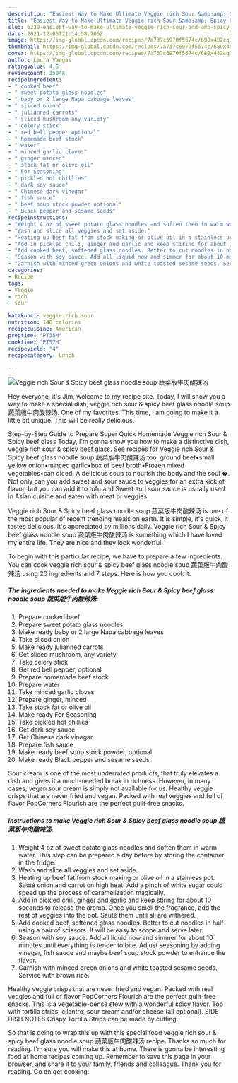 ```yaml
---
description: "Easiest Way to Make Ultimate Veggie rich Sour &amp;amp; Spicy beef glass noodle soup 蔬菜版牛肉酸辣汤"
title: "Easiest Way to Make Ultimate Veggie rich Sour &amp;amp; Spicy beef glass noodle soup 蔬菜版牛肉酸辣汤"
slug: 6220-easiest-way-to-make-ultimate-veggie-rich-sour-and-amp-spicy-beef-glass-noodle-soup
date: 2021-12-06T21:14:58.705Z
image: https://img-global.cpcdn.com/recipes/7a737c6970f5674c/680x482cq70/veggie-rich-sour-spicy-beef-glass-noodle-soup-蔬菜版牛肉酸辣汤-recipe-main-photo.jpg
thumbnail: https://img-global.cpcdn.com/recipes/7a737c6970f5674c/680x482cq70/veggie-rich-sour-spicy-beef-glass-noodle-soup-蔬菜版牛肉酸辣汤-recipe-main-photo.jpg
cover: https://img-global.cpcdn.com/recipes/7a737c6970f5674c/680x482cq70/veggie-rich-sour-spicy-beef-glass-noodle-soup-蔬菜版牛肉酸辣汤-recipe-main-photo.jpg
author: Laura Vargas
ratingvalue: 4.8
reviewcount: 35048
recipeingredient:
- " cooked beef"
- " sweet potato glass noodles"
- " baby or 2 large Napa cabbage leaves"
- " sliced onion"
- " julianned carrots"
- " sliced mushroom any variety"
- " celery stick"
- " red bell pepper optional"
- " homemade beef stock"
- " water"
- " minced garlic cloves"
- " ginger minced"
- " stock fat or olive oil"
- " For Seasoning"
- " pickled hot chillies"
- " dark soy sauce"
- " Chinese dark vinegar"
- " fish sauce"
- " beef soup stock powder optional"
- " Black pepper and sesame seeds"
recipeinstructions:
- "Weight 4 oz of sweet potato glass noodles and soften them in warm water. This step can be prepared a day before by storing the container in the fridge."
- "Wash and slice all veggies and set aside."
- "Heating up beef fat from stock making or olive oil in a stainless pot. Sauté onion and carrot on high heat. Add a pinch of white sugar could speed up the process of caramelization magically."
- "Add in pickled chili, ginger and garlic and keep stiring for about 10 seconds to release the aroma. Once you smell the fragrance, add the rest of veggies into the pot. Sauté them until all are withered."
- "Add cooked beef, softened glass noodles. Better to cut noodles in half using a pair of scissors. It will be easy to scope and serve later."
- "Season with soy sauce. Add all liquid now and simmer for about 10 minutes until everything is tender to bite. Adjust seasoning by adding vinegar, fish sauce and maybe beef soup stock powder to enhance the flavor."
- "Garnish with minced green onions and white toasted sesame seeds. Service with brown rice."
categories:
- Recipe
tags:
- veggie
- rich
- sour

katakunci: veggie rich sour 
nutrition: 140 calories
recipecuisine: American
preptime: "PT35M"
cooktime: "PT57M"
recipeyield: "4"
recipecategory: Lunch

---
```



![Veggie rich Sour &amp; Spicy beef glass noodle soup 蔬菜版牛肉酸辣汤](https://img-global.cpcdn.com/recipes/7a737c6970f5674c/680x482cq70/veggie-rich-sour-spicy-beef-glass-noodle-soup-蔬菜版牛肉酸辣汤-recipe-main-photo.jpg)

Hey everyone, it's Jim, welcome to my recipe site. Today, I will show you a way to make a special dish, veggie rich sour &amp; spicy beef glass noodle soup 蔬菜版牛肉酸辣汤. One of my favorites. This time, I am going to make it a little bit unique. This will be really delicious.

Step-by-Step Guide to Prepare Super Quick Homemade Veggie rich Sour &amp; Spicy beef glass Today, I&#39;m gonna show you how to make a distinctive dish, veggie rich sour &amp; spicy beef glass. See recipes for Veggie rich Sour &amp; Spicy beef glass noodle soup 蔬菜版牛肉酸辣汤 too. ground beef•small yellow onion•minced garlic•box of beef broth•Frozen mixed vegetables•can diced. A delicious soup to nourish the body and the soul �. Not only can you add sweet and sour sauce to veggies for an extra kick of flavor, but you can add it to tofu and Sweet and sour sauce is usually used in Asian cuisine and eaten with meat or veggies.

Veggie rich Sour &amp; Spicy beef glass noodle soup 蔬菜版牛肉酸辣汤 is one of the most popular of recent trending meals on earth. It is simple, it's quick, it tastes delicious. It's appreciated by millions daily. Veggie rich Sour &amp; Spicy beef glass noodle soup 蔬菜版牛肉酸辣汤 is something which I have loved my entire life. They are nice and they look wonderful.


To begin with this particular recipe, we have to prepare a few ingredients. You can cook veggie rich sour &amp; spicy beef glass noodle soup 蔬菜版牛肉酸辣汤 using 20 ingredients and 7 steps. Here is how you cook it.

<!--inarticleads1-->

##### The ingredients needed to make Veggie rich Sour &amp; Spicy beef glass noodle soup 蔬菜版牛肉酸辣汤:

1. Prepare  cooked beef
1. Prepare  sweet potato glass noodles
1. Make ready  baby or 2 large Napa cabbage leaves
1. Take  sliced onion
1. Make ready  julianned carrots
1. Get  sliced mushroom, any variety
1. Take  celery stick
1. Get  red bell pepper, optional
1. Prepare  homemade beef stock
1. Prepare  water
1. Take  minced garlic cloves
1. Prepare  ginger, minced
1. Take  stock fat or olive oil
1. Make ready  For Seasoning
1. Take  pickled hot chillies
1. Get  dark soy sauce
1. Get  Chinese dark vinegar
1. Prepare  fish sauce
1. Make ready  beef soup stock powder, optional
1. Make ready  Black pepper and sesame seeds


Sour cream is one of the most underrated products, that truly elevates a dish and gives it a much-needed break in richness. However, in many cases, vegan sour cream is simply not available for us. Healthy veggie crisps that are never fried and vegan. Packed with real veggies and full of flavor PopCorners Flourish are the perfect guilt-free snacks. 

<!--inarticleads2-->

##### Instructions to make Veggie rich Sour &amp; Spicy beef glass noodle soup 蔬菜版牛肉酸辣汤:

1. Weight 4 oz of sweet potato glass noodles and soften them in warm water. This step can be prepared a day before by storing the container in the fridge.
1. Wash and slice all veggies and set aside.
1. Heating up beef fat from stock making or olive oil in a stainless pot. Sauté onion and carrot on high heat. Add a pinch of white sugar could speed up the process of caramelization magically.
1. Add in pickled chili, ginger and garlic and keep stiring for about 10 seconds to release the aroma. Once you smell the fragrance, add the rest of veggies into the pot. Sauté them until all are withered.
1. Add cooked beef, softened glass noodles. Better to cut noodles in half using a pair of scissors. It will be easy to scope and serve later.
1. Season with soy sauce. Add all liquid now and simmer for about 10 minutes until everything is tender to bite. Adjust seasoning by adding vinegar, fish sauce and maybe beef soup stock powder to enhance the flavor.
1. Garnish with minced green onions and white toasted sesame seeds. Service with brown rice.


Healthy veggie crisps that are never fried and vegan. Packed with real veggies and full of flavor PopCorners Flourish are the perfect guilt-free snacks. This is a vegetable-dense stew with a wonderful spicy flavor. Top with tortilla strips, cilantro, sour cream and/or cheese (all optional). SIDE DISH NOTES Crispy Tortilla Strips can be made by cutting. 

So that is going to wrap this up with this special food veggie rich sour &amp; spicy beef glass noodle soup 蔬菜版牛肉酸辣汤 recipe. Thanks so much for reading. I'm sure you will make this at home. There is gonna be interesting food at home recipes coming up. Remember to save this page in your browser, and share it to your family, friends and colleague. Thank you for reading. Go on get cooking!
